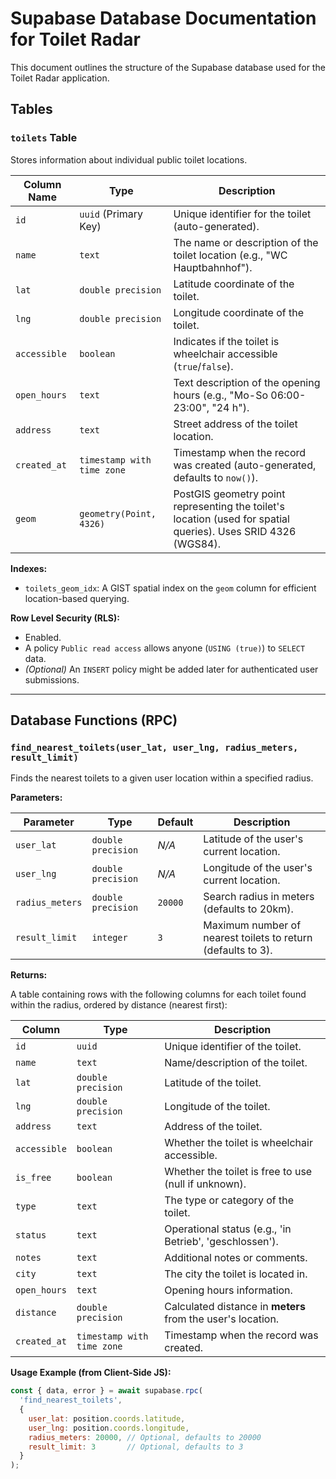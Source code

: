 # Supabase Database Documentation for Toilet Radar

This document outlines the structure of the Supabase database used for the Toilet Radar application.

## Tables

### `toilets` Table

Stores information about individual public toilet locations.

| Column Name  | Type                        | Description                                                                  |
|--------------|-----------------------------|------------------------------------------------------------------------------|
| `id`         | `uuid` (Primary Key)        | Unique identifier for the toilet (auto-generated).                           |
| `name`       | `text`                      | The name or description of the toilet location (e.g., "WC Hauptbahnhof").    |
| `lat`        | `double precision`          | Latitude coordinate of the toilet.                                           |
| `lng`        | `double precision`          | Longitude coordinate of the toilet.                                          |
| `accessible` | `boolean`                   | Indicates if the toilet is wheelchair accessible (`true`/`false`).             |
| `open_hours` | `text`                      | Text description of the opening hours (e.g., "Mo-So 06:00-23:00", "24 h"). |
| `address`    | `text`                      | Street address of the toilet location.                                       |
| `created_at` | `timestamp with time zone`  | Timestamp when the record was created (auto-generated, defaults to `now()`). |
| `geom`       | `geometry(Point, 4326)`     | PostGIS geometry point representing the toilet's location (used for spatial queries). Uses SRID 4326 (WGS84). |

**Indexes:**

*   `toilets_geom_idx`: A GIST spatial index on the `geom` column for efficient location-based querying.

**Row Level Security (RLS):**

*   Enabled.
*   A policy `Public read access` allows anyone (`USING (true)`) to `SELECT` data.
*   *(Optional)* An `INSERT` policy might be added later for authenticated user submissions.

---

## Database Functions (RPC)

### `find_nearest_toilets(user_lat, user_lng, radius_meters, result_limit)`

Finds the nearest toilets to a given user location within a specified radius.

**Parameters:**

| Parameter        | Type               | Default | Description                                       |
|------------------|--------------------|---------|---------------------------------------------------| 
| `user_lat`       | `double precision` | *N/A*   | Latitude of the user's current location.          |
| `user_lng`       | `double precision` | *N/A*   | Longitude of the user's current location.         |
| `radius_meters`  | `double precision` | `20000` | Search radius in meters (defaults to 20km).       |
| `result_limit`   | `integer`          | `3`     | Maximum number of nearest toilets to return (defaults to 3). |

**Returns:**

A table containing rows with the following columns for each toilet found within the radius, ordered by distance (nearest first):

| Column    | Type               | Description                                                |
|-----------|--------------------|------------------------------------------------------------|
| `id`      | `uuid`             | Unique identifier of the toilet.                           |
| `name`    | `text`             | Name/description of the toilet.                            |
| `lat`     | `double precision` | Latitude of the toilet.                                    |
| `lng`     | `double precision` | Longitude of the toilet.                                   |
| `address` | `text`             | Address of the toilet.                                     |
| `accessible` | `boolean`        | Whether the toilet is wheelchair accessible.               |
| `is_free` | `boolean`          | Whether the toilet is free to use (null if unknown).       |
| `type`    | `text`             | The type or category of the toilet.                        |
| `status`  | `text`             | Operational status (e.g., 'in Betrieb', 'geschlossen').    |
| `notes`   | `text`             | Additional notes or comments.                              |
| `city`    | `text`             | The city the toilet is located in.                         |
| `open_hours` | `text`           | Opening hours information.                                 |
| `distance`| `double precision` | Calculated distance in **meters** from the user's location. |
| `created_at`| `timestamp with time zone` | Timestamp when the record was created.                    |

**Usage Example (from Client-Side JS):**

```javascript
const { data, error } = await supabase.rpc(
  'find_nearest_toilets',
  {
    user_lat: position.coords.latitude,
    user_lng: position.coords.longitude,
    radius_meters: 20000, // Optional, defaults to 20000
    result_limit: 3       // Optional, defaults to 3
  }
);
``` 
